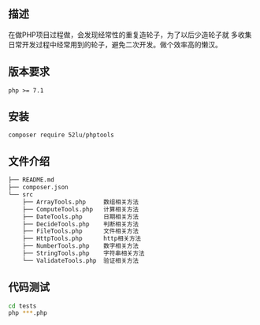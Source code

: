 ## 描述
在做PHP项目过程做，会发现经常性的重复造轮子，为了以后少造轮子就
多收集日常开发过程中经常用到的轮子，避免二次开发。做个效率高的懒汉。

## 版本要求
```shell script
php >= 7.1
```

## 安装
```shell script
composer require 52lu/phptools
```
## 文件介绍
```sh
├── README.md
├── composer.json
└── src
    ├── ArrayTools.php     数组相关方法
    ├── ComputeTools.php   计算相关方法
    ├── DateTools.php      日期相关方法
    ├── DecideTools.php    判断相关方法
    ├── FileTools.php      文件相关方法
    ├── HttpTools.php      http相关方法
    ├── NumberTools.php    数字相关方法
    ├── StringTools.php    字符串相关方法
    └── ValidateTools.php  验证相关方法
```


## 代码测试
```sh
cd tests
php ***.php
```